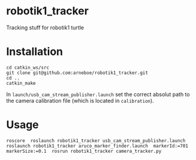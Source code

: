 # robotik1_tracker
Tracking stuff for robotik1 turtle

# Installation


```
cd catkin_ws/src
git clone git@github.com:arneboe/robotik1_tracker.git
cd ..
catkin_make
```

In `launch/usb_cam_stream_publisher.launch` set the correct absolut path to the camera calibration file (which is located in `calibration`).


# Usage
`
roscore 
roslaunch robotik1_tracker usb_cam_stream_publisher.launch  
roslaunch robotik1_tracker aruco_marker_finder.launch  markerId:=701 markerSize:=0.1 
rosrun robotik1_tracker camera_tracker.py
`
